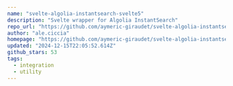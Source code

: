 ```yaml
---
name: "svelte-algolia-instantsearch-svelte5"
description: "Svelte wrapper for Algolia InstantSearch"
repo_url: "https://github.com/aymeric-giraudet/svelte-algolia-instantsearch"
author: "ale.ciccia"
homepage: "https://github.com/aymeric-giraudet/svelte-algolia-instantsearch#readme"
updated: "2024-12-15T22:05:52.614Z"
github_stars: 53
tags: 
  - integration
  - utility
---
```

